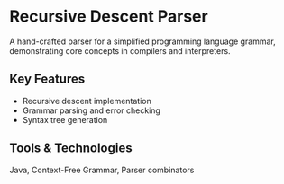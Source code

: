 # Recursive Descent Parser

A hand-crafted parser for a simplified programming language grammar, demonstrating core concepts in compilers and interpreters.

## Key Features
- Recursive descent implementation
- Grammar parsing and error checking
- Syntax tree generation

## Tools & Technologies
Java, Context-Free Grammar, Parser combinators

